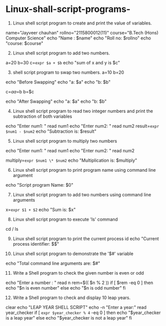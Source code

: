 # Linux-shall-script-programs-


1. Linux shell script program to create and print the value of variables.

name="Jayveer chauhan"
rollno="2115800012(11)"
course="B.Tech (Hons) Computer Science"
echo "Name : $name"
echo "Roll no: $rollno"
echo "course: $course"

2. Linux shell script program to add two numbers.

a=20
b=30
c=`expr $a + $b`
echo "sum of x and y is  $c"

3. shell script program to swap two numbers.
a=10
b=20

echo "Before Swapping"
echo "a: $a"
echo "b: $b"

c=$a
a=$b
b=$c

echo "After Swapping"
echo "a: $a"
echo "b: $b"

4. Linux shell script program to read two integer numbers and print the subtraction of both variables

echo "Enter num1: "
read num1
echo "Enter num2: "
read num2
result=`expr $num1 - $num2`
echo "Subtraction is: $result"

5. Linux shell script program to multiply two numbers

echo "Enter num1: "
read num1
echo "Enter num2: "
read num2

multiply=`expr $num1 \* $num2`
echo "Multiplication is: $multiply"

6. Linux shell script program to print program name using command line argument

echo "Script program Name: $0"

7. Linux shell script program to add two numbers using command line arguments

x=`expr $1 + $2`
echo "Sum is: $x"

8. Linux shell script program to execute 'ls' command

cd /
ls

9. Linux shell script program to print the current process id
echo "Current process identifier: $$"

 10. Linux shell script program to demonstrate the '$#' variable

echo "Total command line arguments are: $#"

11. Write a Shell program to check the given number is even or odd

echo "Enter a number : "
read n
rem=$(( $n % 2 ))
if [ $rem -eq 0 ]
then
echo "$n is even number"
else
echo "$n is odd number"
fi

12. Write a Shell program to check and display 10 leap years.

clear
echo "LEAP YEAR SHELL SCRIPT"
echo -n "Enter a year:"
read year_checker
if [ `expr $year_checker % 4` -eq 0 ]
then
	echo "$year_checker is a leap year"
else
	echo "$year_checker is not a leap year"
fi
